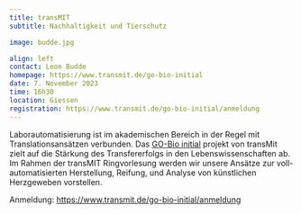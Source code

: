```yaml
---
title: transMIT
subtitle: Nachhaltigkeit und Tierschutz

image: budde.jpg

align: left
contact: Leon Budde
homepage: https://www.transmit.de/go-bio-initial
date: 7. November 2023
time: 16h30
location: Giessen
registration: https://www.transmit.de/go-bio-initial/anmeldung
---
```


Laborautomatisierung ist im akademischen Bereich in der Regel mit Translationsans&auml;tzen verbunden.
Das [GO-Bio initial](https://www.transmit.de/go-bio-initial) projekt von transMit zielt auf die St&auml;rkung des Transfererfolgs in den Lebenswissenschaften ab.
Im Rahmen der transMIT Ringvorlesung werden wir unsere Ans&auml;tze zur voll-automatisierten Herstellung, Reifung, und
Analyse von k&uuml;nstlichen Herzgeweben vorstellen.

Anmeldung: https://www.transmit.de/go-bio-initial/anmeldung